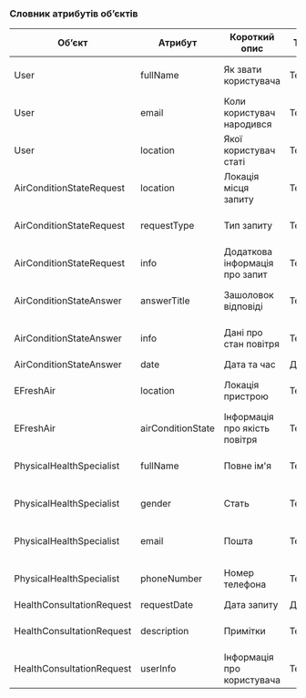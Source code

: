 ### Словник атрибутів об’єктів
| Об’єкт | Атрибут | 	Короткий опис | Тип |  Обмеження |
| --- | --- | --- | --- | --- |
| User | fullName | Як звати користувача | Текст| Довжина < 100 символів|
| User | email | Коли користувач народився | Текст| Довжина < 50 символів|
| User | location | Якої користувач статі | Текст| Довжина < 50 символів|
| AirConditionStateRequest | location | Локація місця запиту | Текст| Довжина < 50 символів|
| AirConditionStateRequest | requestType | Тип запиту | Текст| Довжина < 20 символів|
| AirConditionStateRequest | info | Додаткова інформація про запит | Текст| Довжина < 100 символів|
| AirConditionStateAnswer | answerTitle | Зашоловок відповіді | Текст| Довжина < 100 символів|
| AirConditionStateAnswer | info | Дані про стан повітря | Текст| Довжина < 100 символів|
| AirConditionStateAnswer | date | Дата та час | Дата | -|
| EFreshAir | location | Локація пристрою | Текст | Довжина < 50 символів|
| EFreshAir | airConditionState | Інформація про якість повітря | Текст | Довжина < 100 символів |
| PhysicalHealthSpecialist | fullName | Повне ім'я | Текст | Довжина < 100 символів |
| PhysicalHealthSpecialist | gender | Стать | Текст | Довжина < 10 символів |
| PhysicalHealthSpecialist | email | Пошта | Текст | Довжина < 50 символів |
| PhysicalHealthSpecialist | phoneNumber | Номер телефона | Текст | Довжина < 15 символів |
| HealthConsultationRequest | requestDate | Дата запиту | Дата | - |
| HealthConsultationRequest | description | Примітки | Текст | Довжина < 100 символів |
| HealthConsultationRequest | userInfo | Інформація про користувача | Текст | Довжина < 100 символів |
